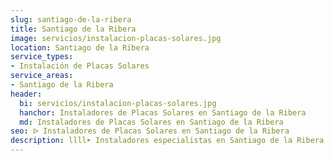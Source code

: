 ```yaml
---
slug: santiago-de-la-ribera
title: Santiago de la Ribera
image: servicios/instalacion-placas-solares.jpg
location: Santiago de la Ribera
service_types:
- Instalación de Placas Solares
service_areas:
- Santiago de la Ribera
header:
  bi: servicios/instalacion-placas-solares.jpg
  hanchor: Instaladores de Placas Solares en Santiago de la Ribera
  md: Instaladores de Placas Solares en Santiago de la Ribera
seo: ᐅ Instaladores de Placas Solares en Santiago de la Ribera
description: llll➤ Instaladores especialistas en Santiago de la Ribera. Soluciones sostenibles y eficientes. Mejores técnicas y precios competitivos ✅ ¡Contáctanos!
---
```

